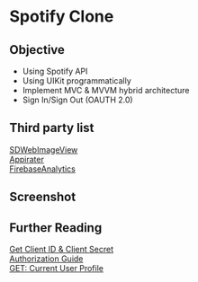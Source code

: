 # Spotify Clone

## Objective

* Using Spotify API
* Using UIKit programmatically
* Implement MVC & MVVM hybrid architecture 
* Sign In/Sign Out (OAUTH 2.0)

## Third party list
[SDWebImageView](https://cocoapods.org/pods/SDWebImage)<br>
[Appirater](https://cocoapods.org/pods/Appirater)<br>
[FirebaseAnalytics](https://cocoapods.org/pods/FirebaseAnalytics)<br>

## Screenshot


## Further Reading
[Get Client ID & Client Secret](https://developer.spotify.com/dashboard/login) <br>
[Authorization Guide](https://developer.spotify.com/documentation/general/guides/authorization-guide/) <br>
[GET: Current User Profile](https://developer.spotify.com/documentation/web-api/reference/#endpoint-get-current-users-profile)<br>